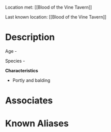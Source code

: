 Location met: [[Blood of the Vine Tavern]]

Last known location: [[Blood of the Vine Tavern]]
# Description
Age - 

Species - 

**Characteristics**
* Portly and balding
# Associates

# Known Aliases
